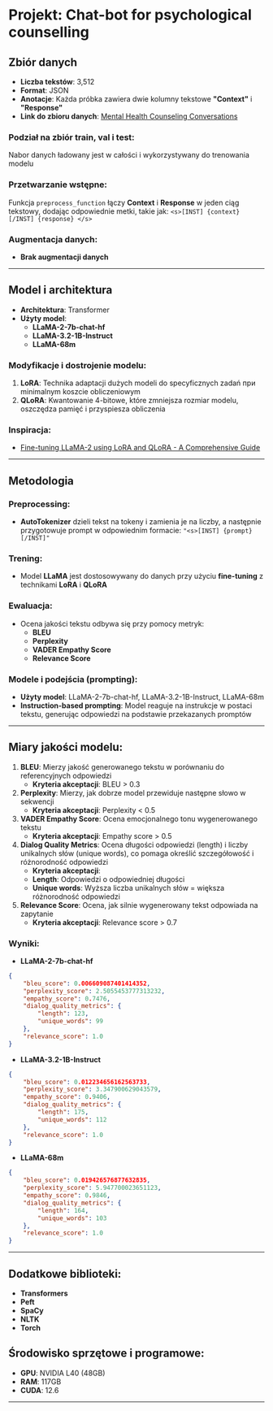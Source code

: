 # Projekt: Chat-bot for psychological counselling

## Zbiór danych
- **Liczba tekstów**: 3,512
- **Format**: JSON
- **Anotacje**: Każda próbka zawiera dwie kolumny tekstowe **"Context"** i **"Response"**
- **Link do zbioru danych**: [Mental Health Counseling Conversations](https://huggingface.co/datasets/Amod/mental_health_counseling_conversations)

### Podział na zbiór train, val i test:
Nabor danych ładowany jest w całości i wykorzystywany do trenowania modelu

### Przetwarzanie wstępne:
Funkcja `preprocess_function` łączy  **Context** i **Response** w jeden ciąg tekstowy, dodając odpowiednie metki, takie jak: `<s>[INST] {context} [/INST] {response} </s>`

### Augmentacja danych:
- **Brak augmentacji danych**
---
## Model i architektura
- **Architektura**: Transformer
- **Użyty model**: 
  - **LLaMA-2-7b-chat-hf**
  - **LLaMA-3.2-1B-Instruct**
  - **LLaMA-68m**

### Modyfikacje i dostrojenie modelu:
1. **LoRA**: Technika adaptacji dużych modeli do specyficznych zadań при minimalnym koszcie obliczeniowym
2. **QLoRA**: Kwantowanie 4-bitowe, które zmniejsza rozmiar modelu, oszczędza pamięć i przyspiesza obliczenia

### Inspiracja:
- [Fine-tuning LLaMA-2 using LoRA and QLoRA - A Comprehensive Guide](https://medium.com/@harsh.vardhan7695/fine-tuning-llama-2-using-lora-and-qlora-a-comprehensive-guide-fd2260f0aa5f)
---
## Metodologia

### Preprocessing:
- **AutoTokenizer** dzieli tekst na tokeny i zamienia je na liczby, a następnie przygotowuje prompt w odpowiednim formacie:
  `"<s>[INST] {prompt} [/INST]"`

### Trening:
- Model **LLaMA** jest dostosowywany do danych przy użyciu **fine-tuning** z technikami **LoRA** i **QLoRA**

### Ewaluacja:
- Ocena jakości tekstu odbywa się przy pomocy metryk:
  - **BLEU**
  - **Perplexity**
  - **VADER Empathy Score**
  - **Relevance Score**

### Modele i podejścia (prompting):
- **Użyty model**: LLaMA-2-7b-chat-hf, LLaMA-3.2-1B-Instruct, LLaMA-68m
- **Instruction-based prompting**: Model reaguje na instrukcje w postaci tekstu, generując odpowiedzi na podstawie przekazanych promptów
---
## Miary jakości modelu:
1. **BLEU**: Mierzy jakość generowanego tekstu w porównaniu do referencyjnych odpowiedzi
   - **Kryteria akceptacji**: BLEU > 0.3
2. **Perplexity**: Mierzy, jak dobrze model przewiduje następne słowo w sekwencji
   - **Kryteria akceptacji**: Perplexity < 0.5
3. **VADER Empathy Score**: Ocena emocjonalnego tonu wygenerowanego tekstu
   - **Kryteria akceptacji**: Empathy score > 0.5
4. **Dialog Quality Metrics**: Ocena długości odpowiedzi (length) i liczby unikalnych słów (unique words), 
co pomaga określić szczegółowość i różnorodność odpowiedzi
   - **Kryteria akceptacji**: 
   - **Length**: Odpowiedzi o odpowiedniej długości
   - **Unique words**: Wyższa liczba unikalnych słów = większa różnorodność odpowiedzi
5. **Relevance Score**: Ocena, jak silnie wygenerowany tekst odpowiada na zapytanie
   - **Kryteria akceptacji**: Relevance score > 0.7

### Wyniki:
- **LLaMA-2-7b-chat-hf**
```json
{
    "bleu_score": 0.006609087401414352,
    "perplexity_score": 2.5055453777313232,
    "empathy_score": 0.7476,
    "dialog_quality_metrics": {
        "length": 123,
        "unique_words": 99
    },
    "relevance_score": 1.0
}
```
- **LLaMA-3.2-1B-Instruct**
```json
{
    "bleu_score": 0.012234656162563733,
    "perplexity_score": 3.347900629043579,
    "empathy_score": 0.9406,
    "dialog_quality_metrics": {
        "length": 175,
        "unique_words": 112
    },
    "relevance_score": 1.0
}
```
- **LLaMA-68m**
```json
{
    "bleu_score": 0.019426576877632835,
    "perplexity_score": 5.947700023651123,
    "empathy_score": 0.9846,
    "dialog_quality_metrics": {
        "length": 164,
        "unique_words": 103
    },
    "relevance_score": 1.0
}
```
---
## Dodatkowe biblioteki:
- **Transformers**
- **Peft**
- **SpaCy**
- **NLTK**
- **Torch**

## Środowisko sprzętowe i programowe:
- **GPU**: NVIDIA L40 (48GB)
- **RAM**: 117GB
- **CUDA**: 12.6
---
